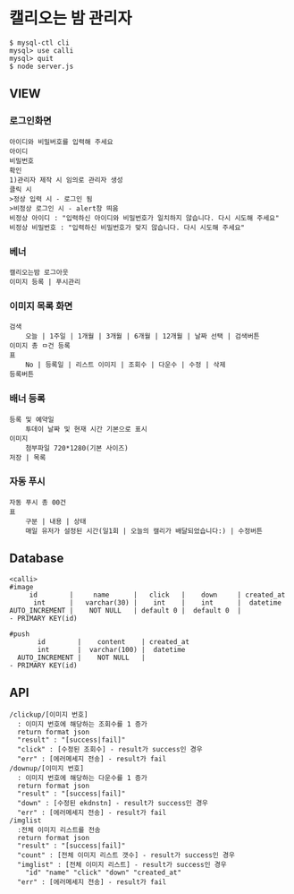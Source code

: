 
<!--     ,-----.,--.                  ,--. ,---.   ,--.,------.  ,------.-->
<!--    '  .--./|  | ,---. ,--.,--. ,-|  || o   \  |  ||  .-.  \ |  .---'-->
<!--    |  |    |  || .-. ||  ||  |' .-. |`..'  |  |  ||  |  \  :|  `--, -->
<!--    '  '--'\|  |' '-' ''  ''  '\ `-' | .'  /   |  ||  '--'  /|  `---.-->
<!--     `-----'`--' `---'  `----'  `---'  `--'    `--'`-------' `------'-->
<!--    ----------------------------------------------------------------- -->


<!--Welcome to your Node.js project on Cloud9 IDE!-->

<!--This chat example showcases how to use `socket.io` with a static `express` server.-->

<!--## Running the server-->

<!--1) Open `server.js` and start the app by clicking on the "Run" button in the top menu.-->

<!--2) Alternatively you can launch the app from the Terminal:-->

<!--    $ node server.js-->

<!--Once the server is running, open the project in the shape of 'https://projectname-username.c9users.io/'. As you enter your name, watch the Users list (on the left) update. Once you press Enter or Send, the message is shared with all connected clients.-->

# 캘리오는 밤 관리자

    $ mysql-ctl cli
    mysql> use calli
    mysql> quit
    $ node server.js

## VIEW
### 로그인화면
    아이디와 비밀버호를 입력해 주세요
    아이디
    비밀번호
    확인
    1)관리자 제작 시 임의로 관리자 생성
    클릭 시
    >정상 입력 시 - 로그인 됨
    >비정상 로그인 시 - alert창 띄움
    비정상 아이디 : "입력하신 아이디와 비밀번호가 일치하지 않습니다. 다시 시도해 주세요"
    비정상 비밀번호 : "입력하신 비밀번호가 맞지 않습니다. 다시 시도해 주세요"
### 베너
    캘리오는밤 로그아웃 
    이미지 등록 | 푸시관리
### 이미지 목록 화면
    검색 
        오늘 | 1주일 | 1개월 | 3개월 | 6개월 | 12개월 | 날짜 선택 | 검색버튼
    이미지 총 ㅁ건 등록
    표
        No | 등록일 | 리스트 이미지 | 조회수 | 다운수 | 수정 | 삭제
    등록버튼
### 배너 등록
    등록 및 예약일 
        투데이 날짜 및 현재 시간 기본으로 표시
    이미지
        첨부파일 720*1280(기본 사이즈)
    저장 | 목록
### 자동 푸시
    자동 푸시 총 00건
    표
        구분 | 내용 | 상태
        매일 유저가 설정된 시간(일1회 | 오늘의 캘리가 배달되었습니다:) | 수정버튼
        
## Database
    <calli>
    #image
         id        |     name      |   click   |    down     | created_at
          int      |   varchar(30) |    int    |    int      |  datetime
    AUTO_INCREMENT |    NOT NULL   | default 0 |  default 0  |
    - PRIMARY KEY(id)
    
    #push
           id        |    content    | created_at
           int       |  varchar(100) |  datetime
      AUTO_INCREMENT |    NOT NULL   |
    - PRIMARY KEY(id)
    
## API
    /clickup/[이미지 번호]
      : 이미지 번호에 해당하는 조회수를 1 증가
      return format json
      "result" : "[success|fail]"
      "click" : [수정된 조회수] - result가 success인 경우
      "err" : [에러메세지 전송] - result가 fail
    /downup/[이미지 번호]
      : 이미지 번호에 해당하는 다운수를 1 증가
      return format json
      "result" : "[success|fail]"
      "down" : [수정된 ekdnstn] - result가 success인 경우
      "err" : [에러메세지 전송] - result가 fail
    /imglist
      :전체 이미지 리스트를 전송
      return format json
      "result" : "[success|fail]"
      "count" : [전체 이미지 리스트 갯수] - result가 success인 경우
      "imglist" : [전체 이미지 리스트] - result가 success인 경우
        "id" "name" "click" "down" "created_at"
      "err" : [에러메세지 전송] - result가 fail
      
    